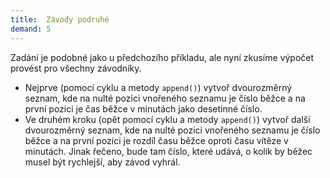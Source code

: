 ```yaml
---
title:  Závody podruhé
demand: 5
---
```


Zadání je podobné jako u předchozího příkladu, ale nyní zkusíme výpočet provést pro všechny závodníky.

* Nejprve (pomocí cyklu a metody `append()`) vytvoř dvourozměrný seznam, kde na nulté pozici vnořeného seznamu je číslo běžce a na první pozici je čas běžce v minutách jako desetinné číslo.
* Ve druhém kroku (opět pomocí cyklu a metody `append()`) vytvoř další dvourozměrný seznam, kde na nulté pozici vnořeného seznamu je číslo běžce a na první pozici je rozdíl času běžce oproti času vítěze v minutách. Jinak řečeno, bude tam číslo, které udává, o kolik by běžec musel být rychlejší, aby závod vyhrál.
